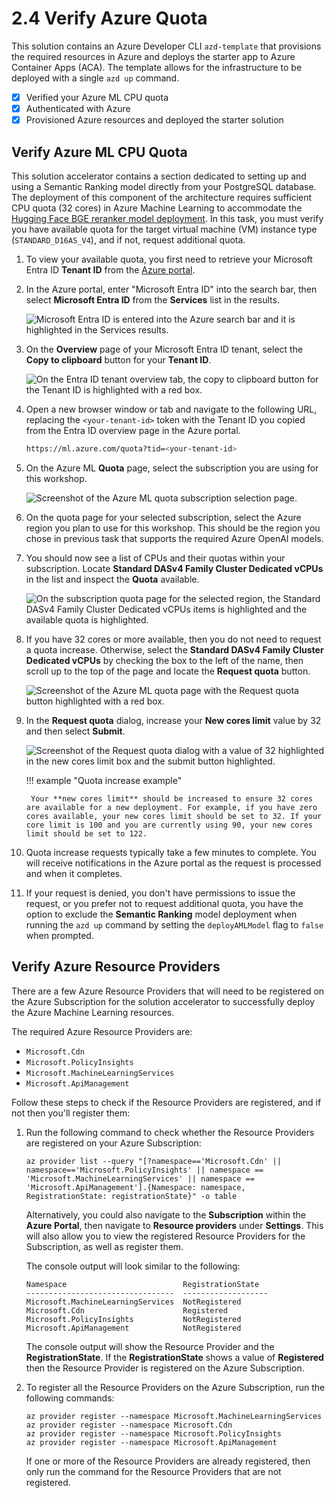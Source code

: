 # 2.4 Verify Azure Quota

This solution contains an Azure Developer CLI `azd-template` that provisions the required resources in Azure and deploys the starter app to Azure Container Apps (ACA). The template allows for the infrastructure to be deployed with a single `azd up` command.

- [X] Verified your Azure ML CPU quota
- [X] Authenticated with Azure
- [X] Provisioned Azure resources and deployed the starter solution

## Verify Azure ML CPU Quota

This solution accelerator contains a section dedicated to setting up and using a Semantic Ranking model directly from your PostgreSQL database. The deployment of this component of the architecture requires sufficient CPU quota (32 cores) in Azure Machine Learning to accommodate the [Hugging Face BGE reranker model deployment](https://huggingface.co/BAAI/bge-reranker-v2-m3). In this task, you must verify you have available quota for the target virtual machine (VM) instance type (`STANDARD_D16AS_V4`), and if not, request additional quota.

1. To view your available quota, you first need to retrieve your Microsoft Entra ID **Tenant ID** from the [Azure portal](https://portal.azure.com/).

2. In the Azure portal, enter "Microsoft Entra ID" into the search bar, then select **Microsoft Entra ID** from the **Services** list in the results.

    ![Microsoft Entra ID is entered into the Azure search bar and it is highlighted in the Services results.](../img/azure-portal-search-entra-id.png)

3. On the **Overview** page of your Microsoft Entra ID tenant, select the **Copy to clipboard** button for your **Tenant ID**.

    ![On the Entra ID tenant overview tab, the copy to clipboard button for the Tenant ID is highlighted with a red box.](../img/azure-portal-entra-id-tenant-overview.png)

4. Open a new browser window or tab and navigate to the following URL, replacing the `<your-tenant-id>` token with the Tenant ID you copied from the Entra ID overview page in the Azure portal.

    ```bash title="Azure ML Quota page" linenums="0"
    https://ml.azure.com/quota?tid=<your-tenant-id>
    ```

5. On the Azure ML **Quota** page, select the subscription you are using for this workshop.

    ![Screenshot of the Azure ML quota subscription selection page.](../img/azure-ml-quota-subscription.png)

6. On the quota page for your selected subscription, select the Azure region you plan to use for this workshop. This should be the region you chose in previous task that supports the required Azure OpenAI models.

7. You should now see a list of CPUs and their quotas within your subscription. Locate **Standard DASv4 Family Cluster Dedicated vCPUs** in the list and inspect the **Quota** available.

    ![On the subscription quota page for the selected region, the Standard DASv4 Family Cluster Dedicated vCPUs items is highlighted and the available quota is highlighted.](../img/azure-ml-quota-standard-dasv4.png)

8. If you have 32 cores or more available, then you do not need to request a quota increase. Otherwise, select the **Standard DASv4 Family Cluster Dedicated vCPUs** by checking the box to the left of the name, then scroll up to the top of the page and locate the **Request quota** button.

    ![Screenshot of the Azure ML quota page with the Request quota button highlighted with a red box.](../img/azure-ml-request-quota.png)

9. In the **Request quota** dialog, increase your **New cores limit** value by 32 and then select **Submit**.

    ![Screenshot of the Request quota dialog with a value of 32 highlighted in the new cores limit box and the submit button highlighted.](../img/azure-ml-request-quota-dialog.png)

    !!! example "Quota increase example"

        Your **new cores limit** should be increased to ensure 32 cores are available for a new deployment. For example, if you have zero cores available, your new cores limit should be set to 32. If your core limit is 100 and you are currently using 90, your new cores limit should be set to 122.

10. Quota increase requests typically take a few minutes to complete. You will receive notifications in the Azure portal as the request is processed and when it completes.

11. If your request is denied, you don't have permissions to issue the request, or you prefer not to request additional quota, you have the option to exclude the **Semantic Ranking** model deployment when running the `azd up` command by setting the `deployAMLModel` flag to `false` when prompted.

## Verify Azure Resource Providers

There are a few Azure Resource Providers that will need to be registered on the Azure Subscription for the solution accelerator to successfully deploy the Azure Machine Learning resources.

The required Azure Resource Providers are:

- `Microsoft.Cdn`
- `Microsoft.PolicyInsights`
- `Microsoft.MachineLearningServices`
- `Microsoft.ApiManagement`

Follow these steps to check if the Resource Providers are registered, and if not then you'll register them:

1. Run the following command to check whether the Resource Providers are registered on your Azure Subscription:

    ```azurecli
    az provider list --query "[?namespace=='Microsoft.Cdn' || namespace=='Microsoft.PolicyInsights' || namespace == 'Microsoft.MachineLearningServices' || namespace == 'Microsoft.ApiManagement'].{Namespace: namespace, RegistrationState: registrationState}" -o table
    ```

    Alternatively, you could also navigate to the **Subscription** within the **Azure Portal**, then navigate to **Resource providers** under **Settings**. This will also allow you to view the registered Resource Providers for the Subscription, as well as register them.

    The console output will look similar to the following:

    ```text
    Namespace                          RegistrationState    
    ---------------------------------  -------------------  
    Microsoft.MachineLearningServices  NotRegistered        
    Microsoft.Cdn                      Registered           
    Microsoft.PolicyInsights           NotRegistered        
    Microsoft.ApiManagement            NotRegistered        
    ```

    The console output will show the Resource Provider and the **RegistrationState**. If the **RegistrationState** shows a value of **Registered** then the Resource Provider is registered on the Azure Subscription.

2. To register all the Resource Providers on the Azure Subscription, run the following commands:

    ```azurecli
    az provider register --namespace Microsoft.MachineLearningServices
    az provider register --namespace Microsoft.Cdn
    az provider register --namespace Microsoft.PolicyInsights
    az provider register --namespace Microsoft.ApiManagement
    ```

    If one or more of the Resource Providers are already registered, then only run the command for the Resource Providers that are not registered.
